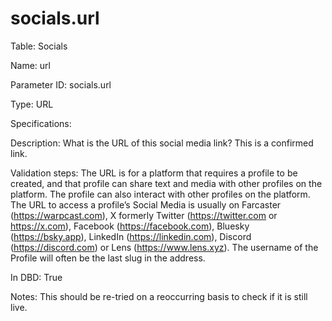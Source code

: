 # socials.url

Table: Socials

Name: url

Parameter ID: socials.url

Type: URL

Specifications: 

Description: What is the URL of this social media link? This is a confirmed link. 

Validation steps: The URL is for a platform that requires a profile to be created, and that profile can share text and media with other profiles on the platform. The profile can also interact with other profiles on the platform. The URL to access a profile’s Social Media is usually on Farcaster (https://warpcast.com), X formerly Twitter (https://twitter.com or https://x.com), Facebook (https://facebook.com), Bluesky (https://bsky.app), LinkedIn (https://linkedin.com), Discord (https://discord.com) or Lens (https://www.lens.xyz). The username of the Profile will often be the last slug in the address. 

In DBD: True

Notes: This should be re-tried on a reoccurring basis to check if it is still live. 

